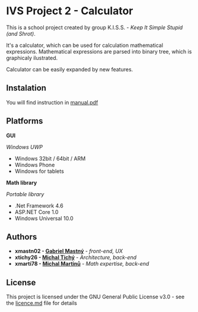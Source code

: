 # IVS Project 2 - Calculator

This is a school project created by group K.I.S.S. - *Keep It Simple Stupid (and Shrot)*.

It's a calculator, which can be used for calculation mathematical expressions. Mathematical expressions are parsed into binary tree, 
which is graphicaly ilustrated. 

Calculator can be easily expanded by new features.

## Instalation

You will find instruction in  [manual.pdf](manual.pdf)


## Platforms
**GUI**

*Windows UWP*
  * Windows 32bit / 64bit / ARM
  * Windows Phone
  * Windows for tablets
  
  
 **Math library**

*Portable library*
  * .Net Framework 4.6
  * ASP.NET Core 1.0
  * Windows Universal 10.0 
  

## Authors

* **xmastn02 - [Gabriel Mastný](https://github.com/GabrielMastny)** - *front-end, UX*
* **xtichy26 - [Michal Tichý](https://github.com/MichalTichy)** - *Architecture, back-end*
* **xmarti78 - [Michal Martinů](https://github.com/Misanovy)** - *Math expertise, back-end*

## License

This project is licensed under the GNU General Public License v3.0 - see the [licence.md](licence.md) file for details
